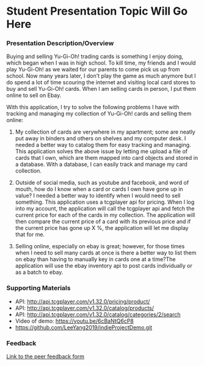 # Student Presentation Topic Will Go Here

### Presentation Description/Overview

Buying and selling Yu-Gi-Oh! trading cards is something I enjoy doing, which began when I was in high school. To kill time, my friends and I would play Yu-Gi-Oh! as we waited for our parents to come pick us up from school. Now many years later, I don't play the game as much anymore but I do spend a lot of time scouring the internet and visiting local card stores to buy and sell Yu-Gi-Oh! cards. When I am selling cards in person, I put them online to sell on Ebay.

With this application, I try to solve the following problems I have with tracking and managing my collection of Yu-Gi-Oh! cards and selling them online:

1. My collection of cards are verywhere in my apartment; some are neatly put away in binders and others on shelves and my computer desk. I needed a better way to catalog them for easy tracking and managing. This application solves the above issue by letting me upload a file of cards that I own, which are them mapped into card objects and stored in a database. With a database, I can easily track and manage my card collection.

2. Outside of social media, such as youtube and facebook, and word of mouth, how do I know when a card or cards I own have gone up in value? I needed a better way to identify when I would need to sell something. This application uses a tcgplayer api for pricing. When I log into my account, the application will call the tcgplayer api and fetch the current price for each of the cards in my collection. The application will then compare the current price of a card with its previous price and if the current price has gone up X %, the application will let me display that for me. 

3. Selling online, especially on ebay is great; however, for those times when I need to sell many cards at once is there a better way to list them on ebay than having to manually key in cards one at a time?The application will use the ebay inventory api to post cards individually or as a batch to ebay.

### Supporting Materials 

* API: http://api.tcgplayer.com/v1.32.0/pricing/product/
* API: http://api.tcgplayer.com/v1.32.0/catalog/products/
* API: http://api.tcgplayer.com/v1.32.0/catalog/categories/2/search
* Video of demo: https://youtu.be/6cBaNtQ6cP8
* https://github.com/LeeYang2019/indieProjectDemo.git

### Feedback

[Link to the peer feedback form](Feedback.md)

